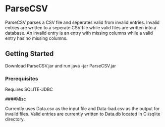 # ParseCSV

ParseCSV parses a CSV file and seperates valid from invalid entries. Invalid entries are written to a seperate CSV file while valid files are written into a database. An invalid entry is an entry with missing columns while a valid entry has no missing columns.

## Getting Started

Download ParseCSV.jar and run java -jar ParseCSV.jar

### Prerequisites

Requires SQLITE-JDBC

####Misc

Currently uses Data.csv as the input file and Data-bad.csv as the output for invalid files.
Valid entries are currently written to Data.db located in C:/sqlite directory.







